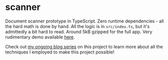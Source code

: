 # scanner

Document scanner prototype in TypeScript. Zero runtime dependencies - all the hard math is done by hand. All the logic is in `src/index.ts`, but it's admittedly a bit hard to read. Around 5kB gzipped for the full app. Very rudimentary demo available [here](https://101arrowz.github.io/scanner/).

Check out [my ongoing blog series](https://dev.to/101arrowz/series/15877) on this project to learn more about all the techniques I employed to make this project possible!